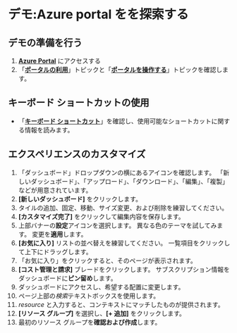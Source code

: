 # <a name="demonstration-explore-the-azure-portal"></a>デモ:Azure portal をを探索する

## <a name="prepare-for-the-demo"></a>デモの準備を行う

1. [**Azure Portal**](https://portal.azure.com/#home) にアクセスする
1. 「[**ポータルの利用**](https://docs.microsoft.com/azure/azure-portal/azure-portal-overview#getting-around-the-portal)」トピックと「[**ポータルを操作する**](https://docs.microsoft.com/learn/modules/tour-azure-portal/3-navigate-the-portal)」トピックを確認します。

## <a name="using-keyboard-shortcuts"></a>キーボード ショートカットの使用

- 「[**キーボード ショートカット**](https://docs.microsoft.com/azure/azure-portal/azure-portal-keyboard-shortcuts#actions)」を確認し、使用可能なショートカットに関する情報を読みます。


## <a name="customize-your-experience"></a>エクスペリエンスのカスタマイズ

1. 「ダッシュボード」ドロップダウンの横にあるアイコンを確認します。 「新しいダッシュボード」、「アップロード」、「ダウンロード」、「編集」、「複製」などが用意されています。 
1. **[新しいダッシュボード]** をクリックします。
1. タイルの追加、固定、移動、サイズ変更、および削除を練習してください。 
1. **[カスタマイズ完了]** をクリックして編集内容を保存します。
1. 上部バナーの**設定**アイコンを選択します。 異なる色のテーマを試してみます。 変更を**適用**します。
1. **[お気に入り]** リストの並べ替えを練習してください。 一覧項目をクリックして上下にドラッグします。
1. 「お気に入り」をクリックすると、そのページが表示されます。 
1. **[コスト管理と請求]** ブレードをクリックします。 サブスクリプション情報をダッシュボードに**ピン留め**します。
1. ダッシュボードにアクセスし、希望する配置に変更します。 
1. ページ上部の*検索*テキストボックスを使用します。
1. *resource* と入力すると、コンテキストにマッチしたものが提供されます。
1. **[リソース グループ]** を選択し、**[+ 追加]** をクリックします。
1. 最初のリソース グループを**確認および作成**します。 
